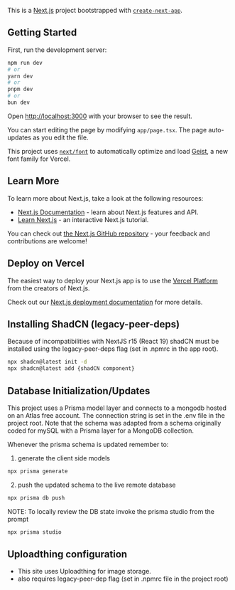 This is a [Next.js](https://nextjs.org) project bootstrapped with [`create-next-app`](https://nextjs.org/docs/app/api-reference/cli/create-next-app).

## Getting Started

First, run the development server:

```bash
npm run dev
# or
yarn dev
# or
pnpm dev
# or
bun dev
```

Open [http://localhost:3000](http://localhost:3000) with your browser to see the result.

You can start editing the page by modifying `app/page.tsx`. The page auto-updates as you edit the file.

This project uses [`next/font`](https://nextjs.org/docs/app/building-your-application/optimizing/fonts) to automatically optimize and load [Geist](https://vercel.com/font), a new font family for Vercel.

## Learn More

To learn more about Next.js, take a look at the following resources:

- [Next.js Documentation](https://nextjs.org/docs) - learn about Next.js features and API.
- [Learn Next.js](https://nextjs.org/learn) - an interactive Next.js tutorial.

You can check out [the Next.js GitHub repository](https://github.com/vercel/next.js) - your feedback and contributions are welcome!

## Deploy on Vercel

The easiest way to deploy your Next.js app is to use the [Vercel Platform](https://vercel.com/new?utm_medium=default-template&filter=next.js&utm_source=create-next-app&utm_campaign=create-next-app-readme) from the creators of Next.js.

Check out our [Next.js deployment documentation](https://nextjs.org/docs/app/building-your-application/deploying) for more details.

## Installing ShadCN (legacy-peer-deps)

Because of incompatibilities with NextJS r15 (React 19) shadCN must be installed using the legacy-peer-deps flag (set in .npmrc in the app root).
```bash
npx shadcn@latest init -d
npx shadcn@latest add {shadCN component}
```

## Database Initialization/Updates

This project uses a Prisma model layer and connects to a mongodb hosted on an Atlas free account.  The connection string is set in the .env file in the project root.  Note that the schema was adapted from a schema originally coded for mySQL with a Prisma layer for a MongoDB collection.

Whenever the prisma schema is updated remember to:

1. generate the client side models
```bash
npx prisma generate
```

2. push the updated schema to the live remote database
```bash
npx prisma db push
```

NOTE: To locally review the DB state invoke the prisma studio from the prompt
```bash
npx prisma studio
```

## Uploadthing configuration

- This site uses Uploadthing for image storage.
- also requires legacy-peer-dep flag (set in .npmrc file in the project root)
